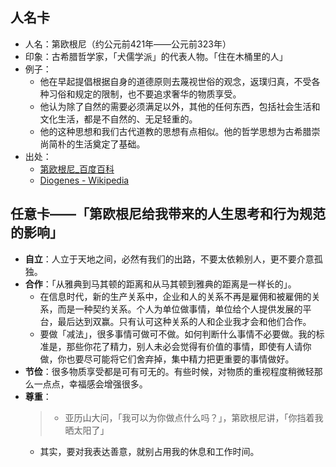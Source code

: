 
## 人名卡
- 人名：第欧根尼（约公元前421年——公元前323年）
- 印象：古希腊哲学家，「犬儒学派」的代表人物。「住在木桶里的人」
- 例子：
	- 他在早起提倡根据自身的道德原则去蔑视世俗的观念，返璞归真，不受各种习俗和规定的限制，也不要追求奢华的物质享受。
	- 他认为除了自然的需要必须满足以外，其他的任何东西，包括社会生活和文化生活，都是不自然的、无足轻重的。
	- 他的这种思想和我们古代道教的思想有点相似。他的哲学思想为古希腊崇尚简朴的生活奠定了基础。
- 出处：
	- [第欧根尼_百度百科][1]
	- [Diogenes - Wikipedia][2]

## 任意卡——「第欧根尼给我带来的人生思考和行为规范的影响」

- **自立**：人立于天地之间，必然有我们的出路，不要太依赖别人，更不要介意孤独。
- **合作**：「从雅典到马其顿的距离和从马其顿到雅典的距离是一样长的」。
	- 在信息时代，新的生产关系中，企业和人的关系不再是雇佣和被雇佣的关系，而是一种契约关系。个人为单位做事情，单位给个人提供发展的平台，最后达到双赢。只有认可这种关系的人和企业我才会和他们合作。
	- 要做「减法」，很多事情可做可不做。如何判断什么事情不必要做。我的标准是，那些你花了精力，别人未必会觉得有价值的事情，即使有人请你做，你也要尽可能将它们舍弃掉，集中精力把更重要的事情做好。
- **节俭**：很多物质享受都是可有可无的。有些时候，对物质的重视程度稍微轻那么一点点，幸福感会增强很多。
- **尊重**：
	> - 亚历山大问，「我可以为你做点什么吗？」，第欧根尼讲，「你挡着我晒太阳了」
	- 其实，要对我表达善意，就别占用我的休息和工作时间。

[1]:	https://baike.baidu.com/item/%E7%AC%AC%E6%AC%A7%E6%A0%B9%E5%B0%BC/655374?fr=aladdin
[2]:	https://en.wikipedia.org/wiki/Diogenes